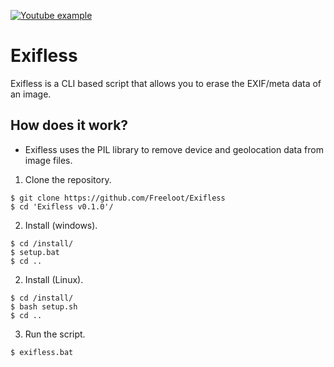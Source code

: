 [<img alt="Youtube example" src="https://img.shields.io/badge/YouTube-FF0000?style=for-the-badge&logo=youtube&logoColor=white" />](https://www.youtube.com/watch?v=9NqdIfq722g)

# Exifless
Exifless is a CLI based script that allows you to erase the EXIF/meta data of an image.

## How does it work?

- Exifless uses the PIL library to remove device and geolocation data from image files.

1. Clone the repository. 
```
$ git clone https://github.com/Freeloot/Exifless
$ cd 'Exifless v0.1.0'/
```

2. Install (windows).

  ```
  $ cd /install/
  $ setup.bat
  $ cd ..
  ```

2. Install (Linux).

```
$ cd /install/
$ bash setup.sh
$ cd ..
```

3. Run the script.

```
$ exifless.bat
```

